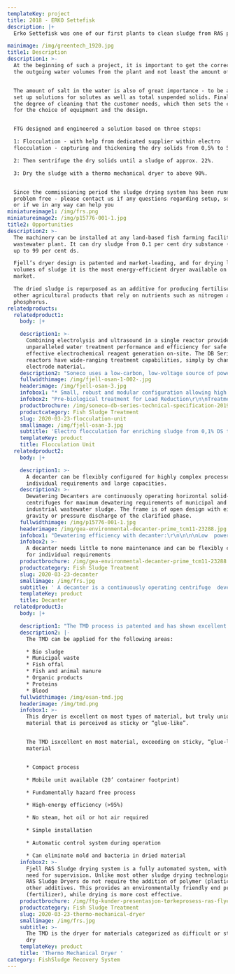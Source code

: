 ```yaml
---
templateKey: project
title: 2018 - ERKO Settefisk
description: |+
  Erko Settefisk was one of our first plants to clean sludge from RAS plants. 

mainimage: /img/greentech_1920.jpg
title1: Description
description1: >-
  At the beginning of such a project, it is important to get the correct data on
  the outgoing water volumes from the plant and not least the amount of feed.


  The amount of salt in the water is also of great importance - to be able to
  set up solutions for solutes as well as total suspended solids. Finally, it is
  the degree of cleaning that the customer needs, which then sets the conditions
  for the choice of equipment and the design.


  FTG designed and engineered a solution based on three steps:  

  1: Flocculation - with help from dedicated supplier within electro
  flocculation - capturing and thickening the dry solids from 0,5% to 5,5%  

  2: Then sentrifuge the dry solids until a sludge of approx. 22%.   

  3: Dry the sludge with a thermo mechanical dryer to above 90%.


  Since the commissioning period the sludge drying system has been running
  problem free - please contact us if any questions regarding setup, solutions
  or if we in any way can help you
miniatureimage1: /img/frs.png
miniatureimage2: /img/p15776-001-1.jpg
title2: Opportunities
description2: >-
  The machinery can be installed at any land-based fish farming facility or
  wastewater plant. It can dry sludge from 0.1 per cent dry substance (ds) and
  up to 99 per cent ds.  

  Fjell’s dryer design is patented and market-leading, and for drying large
  volumes of sludge it is the most energy-efficient dryer available on the
  market.  

  The dried sludge is repurposed as an additive for producing fertiliser, or in
  other agricultural products that rely on nutrients such as nitrogen and
  phosphorus.
relatedproducts:
  relatedproduct1:
    body: |+

    description1: >-
      Combining electrolysis and ultrasound in a single reactor provides
      unparalleled water treatment performance and efficiency for safe and
      effective electrochemical reagent generation on-site. The DB Series of
      reactors have wide-ranging treatment capabilities, simply by changing the
      electrode material.
    description2: "Soneco uses a low-carbon, low-voltage source of power to obtain the safe and controlled generation of water treatment reagents on-site.\r\n\n\rReactive water treatment reagents are metered precisely and directly into the process stream – simply by varying the electric current that is applied to the electrodes, in a controlled and calculated manner. This novel, fast and controllable treatment system uses a state-of-the-art, in-house designed Power Control System (PSU) to ensure fine-control of the system and its ancillaries and ensuring high-efficiency and reliability."
    fullwidthimage: /img/fjell-osan-1-002-.jpg
    headerimage: /img/fjell-osan-3.jpg
    infobox1: "* Small, robust and modular configuration allowing high flow volumes\r\n* Compact design aimed at high viscosity liquids\r\n* No liquid chemical or polymer required for coagulation and pH correction\r\n* Highly dewatered sludge production\r\n* Supplied as a factory-built, plug-and-play solution\r\n* Easily installed alone, or retro-fitted to existing overloaded/underperforming plants\r\n* Easy-change electrode plates\r\n* Available with on-line parameter monitoring and control\r\n* Includes adaptive control and remote access monitoring, control and automation"
    infobox2: "Pre-biological treatment for Load Reduction\r\n\nTreatment of Recalcitrant Organics\r\n\nPhosphorus and Nutrient Removal\r\n\nTertiary & Quaternary Treatment\r\n\nWater Recovery & Re-use\r\n\nSludge Enrichment"
    productbrochure: /img/soneco-db-series-technical-specification-2019-1.pdf
    productcategory: Fish Sludge Treatment
    slug: 2020-03-23-flocculation-unit
    smallimage: /img/fjell-osan-3.jpg
    subtitle: 'Electro flocculation for enriching sludge from 0,1% DS to approx. 5% DS'
    templateKey: product
    title: Flocculation Unit
  relatedproduct2:
    body: |+

    description1: >-
      A decanter can be flexibly configured for highly complex processes with
      individual requirements and large capacities.
    description2: >-
      Dewatering Decanters are continuously operating horizontal solid-wall bowl
      centrifuges for maximum dewatering requirements of municipal and
      industrial wastewater sludge. The frame is of open design with either
      gravity or pressure discharge of the clarified phase.
    fullwidthimage: /img/p15776-001-1.jpg
    headerimage: /img/gea-environmental-decanter-prime_tcm11-23288.jpg
    infobox1: "Dewatering efficiency with decanter:\r\n\n\n\nLow  power consumption down to 0.7 kWh/m³/h\r\n\nHigh g-force for maximum dewatering \r\n\nGentle feed geometry for optimum flocculation and low wear \r\n\nAll product-contacting parts are made of stainless steel \r\n\nLowest  space requirement (m³/h per m²)\r\n\nEasy to operate and maintain"
    infobox2: >-
      A decanter needs little to none maintenance and can be flexibly configured
      for individual requirements
    productbrochure: /img/gea-environmental-decanter-prime_tcm11-23288.jpg
    productcategory: Fish Sludge Treatment
    slug: 2020-03-23-decanter
    smallimage: /img/frs.jpg
    subtitle: ' A decanter is a continuously operating centrifuge  developed specifically for the requirements of sludge (pre-) dewatering. '
    templateKey: product
    title: Decanter
  relatedproduct3:
    body: |+

    description1: "The TMD process is patented and has shown excellent results on materials with sticky behaviour during drying. In the TMD the heat required for the evaporation is generated directly in the material by a high-speed rotor.\r Technolgy is owned by Thermtech AS\n\nFTG is the only supplier for TMD towards fish farmers (RAS - and flow-through plants) in Norway."
    description2: |-
      The TMD can be applied for the following areas:

      * Bio sludge
      * Municipal waste
      * Fish offal
      * Fish and animal manure
      * Organic products
      * Proteins
      * Blood
    fullwidthimage: /img/osan-tmd.jpg
    headerimage: /img/tmd.png
    infobox1: >-
      This dryer is excellent on most types of material, but truly unique on
      material that is perceived as sticky or “glue-like”.


      The TMD isxcellent on most material, exceeding on sticky, “glue-like”
      material


      * Compact process

      * Mobile unit available (20’ container footprint)

      * Fundamentally hazard free process

      * High-energy efficiency (>95%)

      * No steam, hot oil or hot air required

      * Simple installation

      * Automatic control system during operation

      * Can eliminate mold and bacteria in dried material
    infobox2: >-
      Fjell RAS Sludge drying system is a fully automated system, with minimal
      need for supervision. Unlike most other sludge drying technologies, Fjell
      RAS Sludge Dryers do not require the addition of polymer (plastic), or
      other additives. This provides an environmentally friendly end product
      (fertilizer), while drying is more cost effective.
    productbrochure: /img/ftg-kunder-presentasjon-tørkeprosess-ras-flyer.pdf
    productcategory: Fish Sludge Treatment
    slug: 2020-03-23-thermo-mechanical-dryer
    smallimage: /img/frs.jpg
    subtitle: >-
      The TMD is the dryer for materials categorized as difficult or sticky to
      dry
    templateKey: product
    title: 'Thermo Mechanical Dryer '
category: FishSludge Recovery System
---
```


